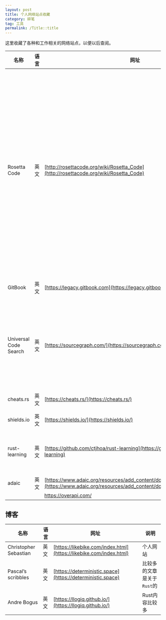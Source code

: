 ```yaml
---
layout: post
title: 个人网络站点收藏
category: 碎笔
tag: 工具
permalink: /Title::title
---
```

这里收藏了各种和工作相关的网络站点，以便以后查阅。

|名称|语言|网址|说明|
|----|----|----|----|
| Rosetta Code | 英文 | [http://rosettacode.org/wiki/Rosetta_Code](http://rosettacode.org/wiki/Rosetta_Code) |这是一个编程网站。其目的是用尽可能多的不同语言为同一任务提供解决方案，以证明语言是如何相似和不同的。**附加说明：**此网站的[相似网站](http://rosettacode.org/wiki/Help:Similar_Sites)中有很多有价值的网站。 |
| GitBook | 英文 | [https://legacy.gitbook.com](https://legacy.gitbook.com) |开源电子书平台（旧版） |
| Universal Code Search | 英文 | [https://sourcegraph.com/](https://sourcegraph.com/) |代码搜索和导航,代码搜索可帮助您查看代码，以便更快地编写更好的代码 |
| cheats.rs | 英文 | [https://cheats.rs/](https://cheats.rs/) | Rust语言备忘单 |
| shields.io | 英文 | [https://shields.io/](https://shields.io/) | Github徽标 |
| rust-learning | 英文 | [https://github.com/ctjhoa/rust-learning](https://github.com/ctjhoa/rust-learning) | 用于学习Rust的博客文章，文章，视频等 |
|adaic|英文|[https://www.adaic.org/resources/add_content/docs/craft/html/contents.htm](https://www.adaic.org/resources/add_content/docs/craft/html/contents.htm)| Ada在线教程|
|||https://overapi.com/|

## 博客
|名称|语言|网址|说明|
|----|----|----|----|
| Christopher Sebastian | 英文 | [https://likebike.com/index.html](https://likebike.com/index.html) | 个人网站 |
| Pascal’s scribbles | 英文 | [https://deterministic.space](https://deterministic.space) | 比较多的文章是关于`Rust`的 |
|  Andre Bogus | 英文 | [https://llogiq.github.io/](https://llogiq.github.io/) | Rust内容比较多 |
